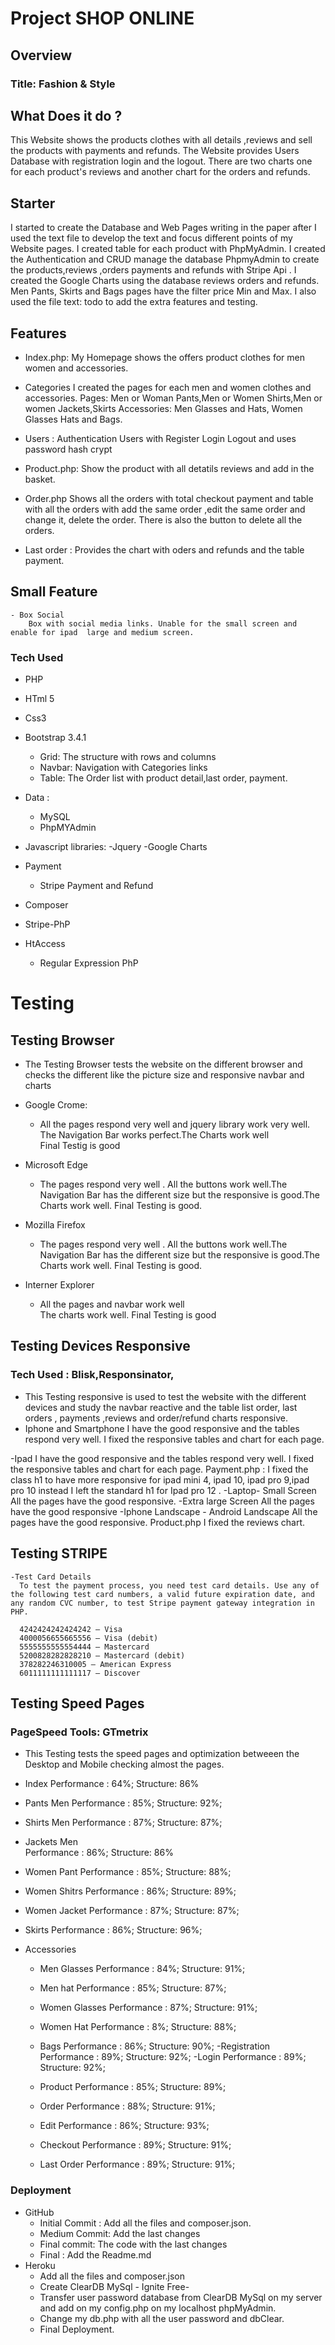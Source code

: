 # Project SHOP ONLINE 
## Overview
### Title: Fashion & Style
## What Does it do ?
This Website shows the products clothes with all details ,reviews and sell the products with payments and refunds.
The Website  provides Users Database with  registration  login and the logout.
There are  two charts one for each product's reviews and another chart for the orders and refunds.  
## Starter
 I started to create the Database and  Web Pages writing in the paper after I used the text file 
 to develop the text and focus different points of my Website pages.
 I created  table for each product with PhpMyAdmin. 
 I created the Authentication and CRUD 
 manage the database PhpmyAdmin to create the products,reviews ,orders  payments and refunds with Stripe Api . 
 I created the Google Charts using the database reviews orders and refunds.
 Men Pants, Skirts and Bags pages have the filter price Min and Max.
 I also used the file text: todo to add the extra features and testing.


## Features
- Index.php: 
     My Homepage shows the offers product clothes for men women and accessories.
- Categories
       I created the pages for each men and  women clothes and accessories.
       Pages: Men or Woman Pants,Men or Women Shirts,Men or women Jackets,Skirts
              Accessories: Men Glasses and Hats, Women Glasses Hats and Bags.      
- Users :
     Authentication Users with Register Login  Logout and uses password hash crypt
- Product.php:
    Show the product with all detatils reviews and add in the basket.
- Order.php
     Shows all the orders with total  checkout payment and table with all the orders with add the same order ,edit the same order and change it, delete the order.
     There is also the button to delete all the orders. 

- Last order :
    Provides the chart with oders and refunds and the table payment. 

## Small Feature
    - Box Social
        Box with social media links. Unable for the small screen and  enable for ipad  large and medium screen.      
### Tech Used
- PHP
- HTml 5
- Css3
- Bootstrap 3.4.1
     - Grid: The structure with rows and columns
     - Navbar: Navigation with Categories links
     - Table: The Order list with product detail,last order, payment.

 
- Data : 
     - MySQL 
     - PhpMYAdmin
- Javascript libraries: 
        -Jquery
        -Google Charts
     

- Payment
     - Stripe Payment and Refund
- Composer
- Stripe-PhP     
- HtAccess
   - Regular Expression PhP

# Testing
## Testing Browser
 - The Testing Browser tests  the website on the different browser and
    checks the different like the picture size  and responsive navbar and charts 
 - Google Crome:
     - All the pages respond very well and jquery library work very well. 
       The Navigation Bar works perfect.The Charts work well  
       Final Testig is good
       
 - Microsoft Edge  
     - The pages respond very well . All the buttons work well.The Navigation Bar
       has the different size but the responsive is good.The Charts work well.
       Final Testing is good.
       
 - Mozilla Firefox
     - The pages respond very well . All the buttons work well.The Navigation Bar
       has the different size but the responsive is good.The Charts work well.
       Final Testing is good.
       
 - Interner Explorer     
      - All  the pages and navbar work well  
        The charts work well. 
        Final Testing is good

 ## Testing Devices Responsive
 ### Tech Used : Blisk,Responsinator, 
   - This Testing responsive is used to test the website with
      the different devices and study the navbar reactive and the 
      table list order, last orders  , payments  ,reviews and order/refund charts responsive.
- Iphone and Smartphone
     I have the good responsive and the tables respond very well.
     I fixed the responsive tables and chart for each page. 

-Ipad
    I have the good responsive and the tables respond very well.
    I fixed the responsive tables and chart for each page.
    Payment.php : I fixed the class h1 to have more responsive for ipad mini 4, ipad 10, ipad pro 9,ipad pro 10 instead I left the standard h1 for
                    Ipad pro 12 .
-Laptop- Small Screen
      All the pages have the good responsive.
-Extra large Screen
      All the pages have the good responsive
-Iphone Landscape - Android Landscape 
      All the pages have the good responsive.
      Product.php I fixed the reviews chart. 

 ## Testing STRIPE
    -Test Card Details
      To test the payment process, you need test card details. Use any of the following test card numbers, a valid future expiration date, and any random CVC number, to test Stripe payment gateway integration in PHP.

      4242424242424242 – Visa 
      4000056655665556 – Visa (debit)
      5555555555554444 – Mastercard
      5200828282828210 – Mastercard (debit)
      378282246310005 – American Express
      6011111111111117 – Discover
 
 ## Testing Speed Pages               
 ### PageSpeed Tools: GTmetrix

   - This Testing tests the speed pages and optimization betweeen the Desktop
      and Mobile checking almost the pages.
   - Index
           Performance : 64%;
           Structure: 86%
       
   - Pants Men
        Performance : 85%;
        Structure: 92%;
   - Shirts Men
        Performance : 87%;
        Structure: 87%;
   - Jackets Men                            
        Performance : 86%;
        Structure: 86%
   - Women Pant 
        Performance : 85%;
        Structure: 88%; 
   - Women Shitrs
        Performance : 86%;
        Structure: 89%;
   - Women Jacket
        Performance : 87%;
        Structure: 87%;

   - Skirts
        Performance : 86%;
        Structure: 96%;
   - Accessories
       - Men Glasses 
             Performance : 84%;
             Structure: 91%;   
       - Men hat 
             Performance : 85%;
             Structure: 87%;
       - Women Glasses
             Performance : 87%;
             Structure: 91%;
       - Women Hat
             Performance : 8%;
             Structure: 88%;
       - Bags
             Performance : 86%;
             Structure: 90%;
      -Registration
             Performance : 89%;
             Structure: 92%;
      -Login
             Performance : 89%;
             Structure: 92%;

      - Product
             Performance : 85%;
             Structure: 89%;
       - Order
             Performance : 88%;
             Structure: 91%;
        - Edit
             Performance : 86%;
             Structure: 93%;
        - Checkout
             Performance : 89%;
             Structure: 91%;
        - Last Order
             Performance : 89%;
             Structure: 91%; 

                       
### Deployment
  - GitHub
      - Initial Commit : Add all the files and composer.json.
      - Medium Commit:  Add the last changes
      - Final commit: The code with the last changes
      - Final : Add the Readme.md     
  - Heroku
      - Add all the files and composer.json
      - Create ClearDB MySql - Ignite Free-
      - Transfer user  password database from ClearDB MySql   on my server and add 
         on my config.php on my localhost phpMyAdmin.
      - Change my db.php with all the user password and dbClear. 
      - Final Deployment.  
